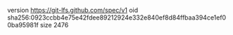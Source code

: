 version https://git-lfs.github.com/spec/v1
oid sha256:0923ccbb4e75e42fdee89212924e332e840ef8d84ffbaa394ce1ef00ba95981f
size 2476
